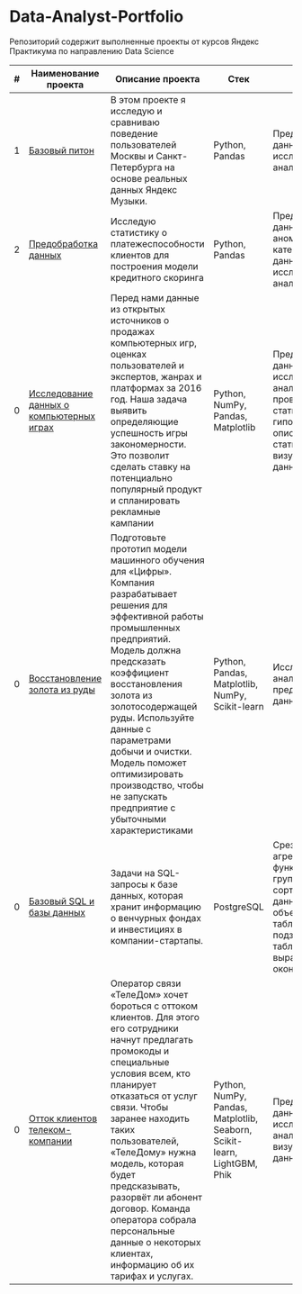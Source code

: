  # Data-Analyst-Portfolio

Репозиторий содержит выполненные проекты от курсов Яндекс Практикума по направлению Data Science

|#|Наименование проекта| Описание проекта|Стек|Навыки|
|---|---|---|---|---|
|1|[Базовый питон](01.basic_python)|В этом проекте я исследую и сравниваю поведение пользователей Москвы и Санкт-Петербурга на основе реальных данных Яндекс Музыки.|Python, Pandas|Предобработка данных, исследовательский анализ данных
|2|[Предобработка данных](02.data_preprocessing)|Исследую статистику о платежеспособности клиентов для построения модели кредитного скоринга|Python, Pandas|Предобработка данных, обработка аномалий, категоризация данных, исследовательский анализ данных
|0|[Исследование данных о компьютерных играх](1.games_analysis/README.md)|Перед нами данные из открытых источников о продажах компьютерных игр, оценках пользователей и экспертов, жанрах и платформах за 2016 год. Наша задача выявить определяющие успешность игры закономерности. Это позволит сделать ставку на потенциально популярный продукт и спланировать рекламные кампании|Python, NumPy, Pandas, Matplotlib|Предобработка данных, исследовательский анализ данных, проверка статистических гипотез, описательная статистика, визуализация данных|
|0|[Восстановление золота из руды](2.gold_industry_analysis/README.md)|Подготовьте прототип модели машинного обучения для «Цифры». Компания разрабатывает решения для эффективной работы промышленных предприятий. Модель должна предсказать коэффициент восстановления золота из золотосодержащей руды. Используйте данные с параметрами добычи и очистки. Модель поможет оптимизировать производство, чтобы не запускать предприятие с убыточными характеристиками|Python, Pandas, Matplotlib, NumPy, Scikit-learn|Исследовательский анализ данных, предобработка данных|
|0|[Базовый SQL и базы данных](3.basic_sql/README.md)|Задачи на SQL-запросы к базе данных, которая хранит информацию о венчурных фондах и инвестициях в компании-стартапы.| PostgreSQL|Срезы данных, агрегирующие функции, группировка и сортировка данных, объединение таблиц, подзапросы, общие табличные выражения, оконные функции|
|0|[Отток клиентов телеком-компании](4.telecom/README.md)|Оператор связи «ТелеДом» хочет бороться с оттоком клиентов. Для этого его сотрудники начнут предлагать промокоды и специальные условия всем, кто планирует отказаться от услуг связи. Чтобы заранее находить таких пользователей, «ТелеДому» нужна модель, которая будет предсказывать, разорвёт ли абонент договор. Команда оператора собрала персональные данные о некоторых клиентах, информацию об их тарифах и услугах.|Python, NumPy, Pandas, Matplotlib, Seaborn, Scikit-learn, LightGBM, Phik|Предобработка данных, исследовательский анализ данных, визуализация данных|
